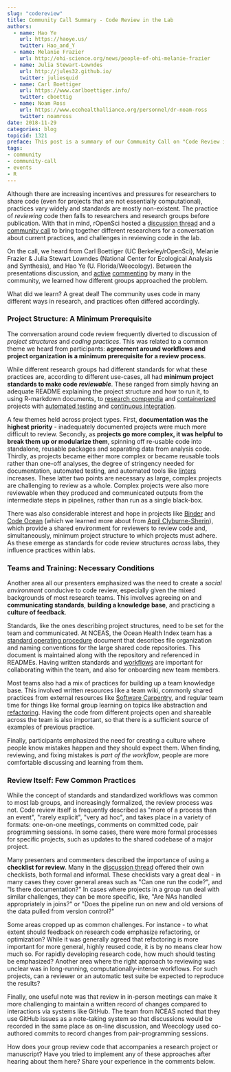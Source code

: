 ```yaml
---
slug: "codereview"
title: Community Call Summary - Code Review in the Lab
authors:
  - name: Hao Ye
    url: https://haoye.us/
    twitter: Hao_and_Y
  - name: Melanie Frazier
    url: http://ohi-science.org/news/people-of-ohi-melanie-frazier
  - name: Julia Stewart-Lowndes
    url: http://jules32.github.io/
    twitter: juliesquid
  - name: Carl Boettiger
    url: https://www.carlboettiger.info/
    twitter: cboettig
  - name: Noam Ross
    url: https://www.ecohealthalliance.org/personnel/dr-noam-ross
    twitter: noamross
date: 2018-11-29
categories: blog
topicid: 1321
preface: This post is a summary of our Community Call on "Code Review in the Lab, or ... How do you review code that accompanies a research project or paper?" held October 16, 2018. [Resources associated with the Call](https://ropensci.org/commcalls/2018-10-16/), including the video recording, slides, notes and a discussion thread have been posted.
tags:
- community
- community-call
- events
- R
---
```


Although there are increasing incentives and pressures for researchers to share code (even for projects that are not essentially computational), practices vary widely and standards are mostly non-existent. The practice of _reviewing_ code then falls to researchers and research groups before publication. With that in mind, rOpenSci hosted a [discussion thread](https://discuss.ropensci.org/t/how-do-you-review-code-that-accompanies-a-research-project-or-paper-help-ropensci-plan-a-community-call) and a [community call](https://ropensci.org/commcalls/2018-10-16/) to bring together different researchers for a conversation about current practices, and challenges in reviewing code in the lab.

On the call, we heard from Carl Boettiger (UC Berkeley/rOpenSci), Melanie Frazier & Julia Stewart Lowndes (National Center for Ecological Analysis and Synthesis), and Hao Ye (U. Florida/Weecology). Between the presentations discussion, and [active](https://docs.google.com/document/d/1LfyhgsbVgLWgWPhS0nbaBIZSFjireEBBSYL4PmhUJis/edit?usp=sharing) [commenting](https://discuss.ropensci.org/t/how-do-you-review-code-that-accompanies-a-research-project-or-paper-help-ropensci-plan-a-community-call/1321/29) by many in the community, we learned how different groups approached the problem.

What did we learn? A great deal! The community uses code in many different ways in research, and practices often differed accordingly.  

### Project Structure: A Minimum Prerequisite

The conversation around code review frequently diverted to discussion of _project structures_ and _coding practices_. This was related to a common theme we heard from participants:  **agreement around workflows and project organization is a minimum prerequisite for a review process**.  

While different research groups had different standards for what these practices are, according to different use-cases, all had **minimum project standards to make code _reviewable_**. These ranged from simply having an adequate README explaining the project structure and how to run it, to using R-markdown documents, to [research compendia](https://github.com/ropensci/rrrpkg) and [containerized](https://github.com/noamross/nyhackr-docker-talk#links-to-topics-and-resources-dicussed-in-the-talk-and-more) projects with [automated testing](http://r-pkgs.had.co.nz/tests.html) and [continuous integration](https://juliasilge.com/blog/beginners-guide-to-travis/).

A few themes held across project types. First, **documentation was the highest priority** - inadequately documented projects were much more difficult to review. Secondly, as **projects go more complex, it was helpful to break them up or modularize them**, spinning off re-usable code into standalone, reusable packages and separating data from analysis code. Thirdly, as projects became either more complex or became reusable tools rather than one-off analyses, the degree of stringency needed for documentation, automated testing, and automated tools like [linters](https://github.com/jimhester/lintr) increases. These latter two points are necessary as large, complex projects are challenging to review as a whole. Complex projects were also more reviewable when they produced and communicated outputs from the intermediate steps in pipelines, rather than run as a single black-box.

There was also considerable interest and hope in projects like [Binder](https://mybinder.org/) and [Code Ocean](https://codeocean.com/) (which we learned more about from [April Clyburne-Sherin](https://discuss.ropensci.org/t/how-do-you-review-code-that-accompanies-a-research-project-or-paper-help-ropensci-plan-a-community-call/1321/46)), which provide a shared environment for reviewers to review code and, simultaneously, minimum project structure to which projects must adhere. As these emerge as standards for code review structures _across_ labs, they influence practices within labs.

### Teams and Training: Necessary Conditions

Another area all our presenters emphasized was the need to create a _social environment_ conducive to code review, especially given the mixed backgrounds of most research teams. This involves agreeing on and **communicating standards**, **building a knowledge base**, and practicing a **culture of feedback**.

Standards, like the ones describing project structures, need to be set for the team and communicated. At NCEAS, the Ocean Health Index team has a [standard operating procedure](https://github.com/OHI-Science/ohiprep/blob/master/src/dataOrganization_SOP.md) document that describes file organization and naming conventions for the large shared code repositories. This document is maintained along with the repository and referenced in READMEs. Having written standards and [workflows](https://www.nature.com/articles/s41559-017-0160) are important for collaborating within the team, and also for onboarding new team members.

Most teams also had a mix of practices for building up a team knowledge base. This involved written resources like a team wiki, commonly shared practices from external resources like [Software Carpentry](https://carpentries.org/), and regular team time for things like formal group learning on topics like abstraction and [refactoring](https://en.wikipedia.org/wiki/Code_refactoring). Having the code from different projects open and shareable across the team is also important, so that there is a sufficient source of examples of previous practice.

Finally, participants emphasized the need for creating a culture where people know mistakes happen and they should expect them. When finding, reviewing, and fixing mistakes is _part of the workflow_, people are more comfortable discussing and learning from them.

### Review Itself: Few Common Practices

While the concept of standards and standardized workflows was common to most lab groups, and increasingly formalized, the review process was not.  Code review itself is frequently described as "more of a process than an event", "rarely explicit", "very ad hoc", and takes place in a variety of formats: one-on-one meetings, comments on committed code, pair programming sessions. In some cases, there were more formal processes for specific projects, such as updates to the shared codebase of a major project.

Many presenters and commenters described the importance of using a **checklist for review**. Many in the [discussion thread](https://discuss.ropensci.org/t/how-do-you-review-code-that-accompanies-a-research-project-or-paper-help-ropensci-plan-a-community-call/1321) offered their own checklists, both formal and informal. These checklists vary a great deal - in many cases they cover general areas such as "Can one run the code?", and "Is there documentation?" In cases where projects in a group run deal with similar challenges, they can be more specific, like, "Are NAs handled appropriately in joins?" or "Does the pipeline run on new and old versions of the data pulled from version control?"

Some areas cropped up as common challenges. For instance - to what extent should feedback on research code emphasize refactoring, or optimization?  While it was generally agreed that refactoring is more important for more general, highly reused code, it is by no means clear how much so. For rapidly developing research code, how much should testing be emphasized? Another area where the right approach to reviewing was unclear was in long-running, computationally-intense workflows. For such projects, can a reviewer or an automatic test suite be expected to reproduce the results?

Finally, one useful note was that review in in-person meetings can make it more challenging to maintain a written record of changes compared to interactions via systems like GitHub. The team from NCEAS noted that they use GitHub issues as a note-taking system so that discussions would be recorded in the same place as on-line discussion, and Weecology used co-authored commits to record changes from pair-programming sessions.

How does your group review code that accompanies a research project or manuscript? Have you tried to implement any of these approaches after hearing about them here? Share your experience in the comments below.

